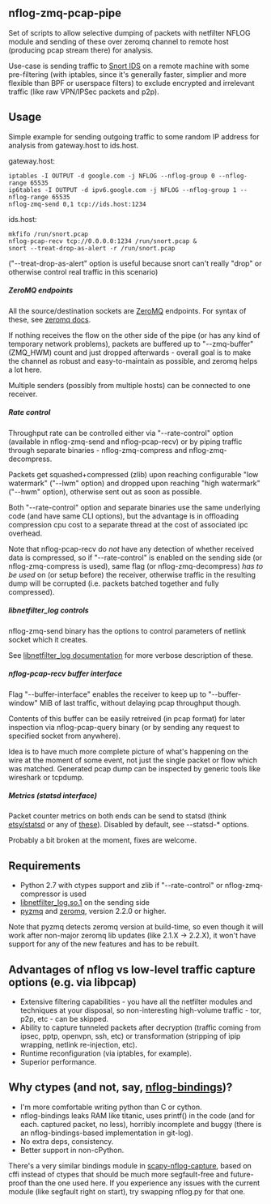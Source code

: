 nflog-zmq-pcap-pipe
--------------------

Set of scripts to allow selective dumping of packets with netfilter NFLOG module
and sending of these over zeromq channel to remote host (producing pcap stream
there) for analysis.

Use-case is sending traffic to [Snort IDS](http://snort.org) on a remote machine
with some pre-filtering (with iptables, since it's generally faster, simplier
and more flexible than BPF or userspace filters) to exclude encrypted and
irrelevant traffic (like raw VPN/IPSec packets and p2p).


Usage
--------------------

Simple example for sending outgoing traffic to some random IP address for
analysis from gateway.host to ids.host.

gateway.host:

	iptables -I OUTPUT -d google.com -j NFLOG --nflog-group 0 --nflog-range 65535
	ip6tables -I OUTPUT -d ipv6.google.com -j NFLOG --nflog-group 1 --nflog-range 65535
	nflog-zmq-send 0,1 tcp://ids.host:1234

ids.host:

	mkfifo /run/snort.pcap
	nflog-pcap-recv tcp://0.0.0.0:1234 /run/snort.pcap &
	snort --treat-drop-as-alert -r /run/snort.pcap

("--treat-drop-as-alert" option is useful because snort can't really "drop" or
otherwise control real traffic in this scenario)

##### ZeroMQ endpoints

All the source/destination sockets are [ZeroMQ](http://zeromq.org/) endpoints.
For syntax of these, see [zeromq docs](http://api.zeromq.org/2-2:zmq-connect).

If nothing receives the flow on the other side of the pipe (or has any kind of
temporary network problems), packets are buffered up to "--zmq-buffer" (ZMQ_HWM)
count and just dropped afterwards - overall goal is to make the channel as
robust and easy-to-maintain as possible, and zeromq helps a lot here.

Multiple senders (possibly from multiple hosts) can be connected to one
receiver.

##### Rate control

Throughput rate can be controlled either via "--rate-control" option (available
in nflog-zmq-send and nflog-pcap-recv) or by piping traffic through separate
binaries - nflog-zmq-compress and nflog-zmq-decompress.

Packets get squashed+compressed (zlib) upon reaching configurable "low
watermark" ("--lwm" option) and dropped upon reaching "high watermark" ("--hwm"
option), otherwise sent out as soon as possible.

Both "--rate-control" option and separate binaries use the same underlying code
(and have same CLI options), but the advantage is in offloading compression cpu
cost to a separate thread at the cost of associated ipc overhead.

Note that nflog-pcap-recv do *not* have any detection of whether received data
is compressed, so if "--rate-control" is enabled on the sending side (or
nflog-zmq-compress is used), same flag (or nflog-zmq-decompress) *has to be
used* on (or setup before) the receiver, otherwise traffic in the resulting dump
will be corrupted (i.e. packets batched together and fully compressed).

##### libnetfilter_log controls

nflog-zmq-send binary has the options to control parameters of netlink socket
which it creates.

See [libnetfilter_log
documentation](http://www.netfilter.org/projects/libnetfilter_log/doxygen/group__Log.html)
for more verbose description of these.

##### nflog-pcap-recv buffer interface

Flag "--buffer-interface" enables the receiver to keep up to "--buffer-window"
MiB of last traffic, without delaying pcap throughput though.

Contents of this buffer can be easily retreived (in pcap format) for later
inspection via nflog-pcap-query binary (or by sending any request to specified
socket from anywhere).

Idea is to have much more complete picture of what's happening on the wire at
the moment of some event, not just the single packet or flow which was matched.
Generated pcap dump can be inspected by generic tools like wireshark or tcpdump.

##### Metrics (statsd interface)

Packet counter metrics on both ends can be send to statsd (think
[etsy/statsd](https://github.com/etsy/statsd) or any of
[these](joemiller.me/2011/09/21/list-of-statsd-server-implementations)). Disabled
by default, see --statsd-* options.

Probably a bit broken at the moment, fixes are welcome.


Requirements
--------------------

* Python 2.7 with ctypes support and zlib if "--rate-control" or nflog-zmq-compressor is used
* [libnetfilter_log.so.1](http://netfilter.org/projects/libnetfilter_log) on the sending side
* [pyzmq](https://github.com/zeromq/pyzmq) and [zeromq](http://zeromq.org/),
  version 2.2.0 or higher.

Note that pyzmq detects zeromq version at build-time, so even though it will
work after non-major zeromq lib updates (like 2.1.X -> 2.2.X), it won't have
support for any of the new features and has to be rebuilt.


Advantages of nflog vs low-level traffic capture options (e.g. via libpcap)
--------------------

* Extensive filtering capabilities - you have all the netfilter modules and
  techniques at your disposal, so non-interesting high-volume traffic - tor,
  p2p, etc - can be skipped.
* Ability to capture tunneled packets after decryption (traffic coming from
  ipsec, pptp, openvpn, ssh, etc) or transformation (stripping of ipip wrapping,
  netlink re-injection, etc).
* Runtime reconfiguration (via iptables, for example).
* Superior performance.


Why ctypes (and not, say, [nflog-bindings](https://www.wzdftpd.net/redmine/projects/nflog-bindings))?
--------------------

* I'm more comfortable writing python than C or cython.
* nflog-bindings leaks RAM like titanic, uses printf() in the code (and for each.
  captured packet, no less), horribly incomplete and buggy (there is an
  nflog-bindings-based implementation in git-log).
* No extra deps, consistency.
* Better support in non-cPython.

There's a very similar bindings module in
[scapy-nflog-capture](https://github.com/mk-fg/scapy-nflog-capture), based on
cffi instead of ctypes that should be much more segfault-free and future-proof
than the one used here.
If you experience any issues with the current module (like segfault right on
start), try swapping nflog.py for that one.
